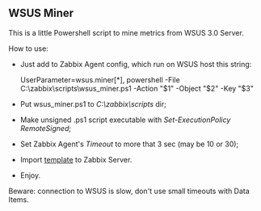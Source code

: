 ## WSUS Miner 
This is a little Powershell script to mine metrics from WSUS 3.0 Server.

How to use:
- Just add to Zabbix Agent config, which run on WSUS host this string:
 
    UserParameter=wsus.miner[*], powershell -File C:\zabbix\scripts\wsus_miner.ps1 -Action "$1" -Object "$2" -Key "$3"
- Put wsus_miner.ps1 to _C:\zabbix\scripts_ dir;
- Make unsigned .ps1 script executable with _Set-ExecutionPolicy RemoteSigned_;
- Set Zabbix Agent's _Timeout_ to more that 3 sec (may be 10 or 30);
- Import [template](https://github.com/zbx-sadman/wsus_miner/tree/master/Zabbix_Templates) to Zabbix Server.
- Enjoy.


Beware: connection to WSUS is slow, don't use small timeouts with Data Items.

